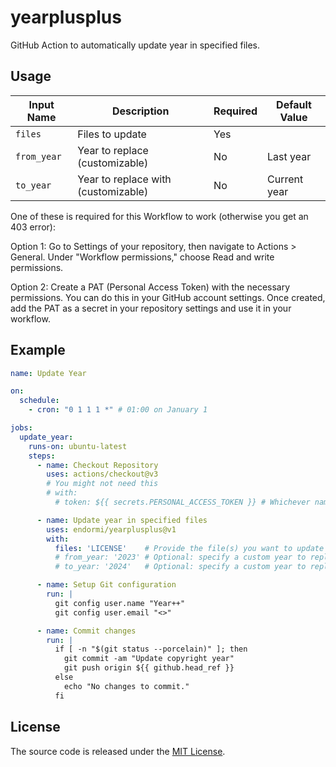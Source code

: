 # yearplusplus

GitHub Action to automatically update year in specified files.

## Usage

| Input Name  | Description                        | Required | Default Value |
|-------------|------------------------------------|----------|---------------|
| `files`     | Files to update                    | Yes      |               |
| `from_year` | Year to replace (customizable)     | No       | Last year     |
| `to_year`   | Year to replace with (customizable)| No       | Current year  |

One of these is required for this Workflow to work (otherwise you get an 403 error):

Option 1: Go to Settings of your repository, then navigate to Actions > General. Under "Workflow permissions," choose Read and write permissions.

Option 2: Create a PAT (Personal Access Token) with the necessary permissions. You can do this in your GitHub account settings. Once created, add the PAT as a secret in your repository settings and use it in your workflow.

## Example

```yaml
name: Update Year

on:
  schedule:
    - cron: "0 1 1 1 *" # 01:00 on January 1

jobs:
  update_year:
    runs-on: ubuntu-latest
    steps:
      - name: Checkout Repository
        uses: actions/checkout@v3
        # You might not need this
        # with:
          # token: ${{ secrets.PERSONAL_ACCESS_TOKEN }} # Whichever name you decide to use.

      - name: Update year in specified files
        uses: endormi/yearplusplus@v1
        with:
          files: 'LICENSE'    # Provide the file(s) you want to update
          # from_year: '2023' # Optional: specify a custom year to replace (defaults to last year)
          # to_year: '2024'   # Optional: specify a custom year to replace with (defaults to current year)

      - name: Setup Git configuration
        run: |
          git config user.name "Year++"
          git config user.email "<>"

      - name: Commit changes
        run: |
          if [ -n "$(git status --porcelain)" ]; then
            git commit -am "Update copyright year"
            git push origin ${{ github.head_ref }}
          else
            echo "No changes to commit."
          fi
```

## License

The source code is released under the [MIT License](LICENSE).
